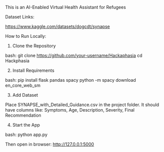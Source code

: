 This is an AI-Enabled Virtual Health Assistant for Refugees

Dataset Links:

https://www.kaggle.com/datasets/dogcdt/synapse

How to Run Locally:

1. Clone the Repository

bash:
git clone https://github.com/your-username/Hackaphasia
cd Hackphasia

2. Install Requirements
 
bash:
pip install flask pandas spacy
python -m spacy download en_core_web_sm

3. Add Dataset
   
Place SYNAPSE_with_Detailed_Guidance.csv in the project folder.
It should have columns like:
Symptoms, Age, Description, Severity, Final Recommendation

4. Start the App

bash:
python app.py

Then open in browser:
http://127.0.0.1:5000
